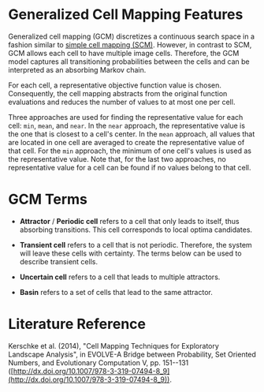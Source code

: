 # Generalized Cell Mapping Features

Generalized cell mapping (GCM) discretizes a continuous search space in a fashion similar to [simple cell mapping (SCM)](cm.md). However, in contrast to SCM, GCM allows each cell to have multiple image cells. Therefore, the GCM model captures all transitioning probabilities between the cells and can be interpreted as an absorbing Markov chain.

For each cell, a representative objective function value is chosen. Consequently, the cell mapping abstracts from the original function evaluations and reduces the number of values to at most one per cell.

Three approaches are used for finding the representative value for each cell: `min`, `mean`, and `near`. In the `near` approach, the representative value is the one that is closest to a cell's center. In the `mean` approach, all values that are located in one cell are averaged to create the representative value of that cell. For the `min` approach, the minimum of one cell's values is used as the representative value. Note that, for the last two approaches,  no representative value for a cell can be found if no values belong to that cell.

# GCM Terms


- **Attractor** / **Periodic cell**
    refers to a cell that only leads to itself, thus absorbing transitions. This cell corresponds to local optima candidates.

- **Transient cell**
    refers to a cell that is not periodic. Therefore, the system will leave these cells with certainty. The terms below can be used to describe transient cells.

- **Uncertain cell**
	refers to a cell that leads to multiple attractors.


- **Basin**
    refers to a set of cells that lead to the same attractor.
 

# Literature Reference
Kerschke et al. (2014), "Cell Mapping Techniques for Exploratory Landscape Analysis", in EVOLVE-A Bridge between Probability, Set Oriented Numbers, and Evolutionary Computation V, pp. 151--131 ([http://dx.doi.org/10.1007/978-3-319-07494-8_9](http://dx.doi.org/10.1007/978-3-319-07494-8_9)).